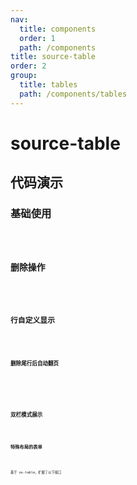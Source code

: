 ```yaml
---
nav:
  title: components
  order: 1
  path: /components
title: source-table
order: 2
group:
  title: tables
  path: /components/tables
---
```


# source-table

## 代码演示

### 基础使用

<code src="../demos/source-table/simple.tsx" />

### 删除操作

<code src="../demos/source-table/removeable.tsx" />

### 行自定义显示

<code src="../demos/source-table/row-custom.tsx" />

#### 删除尾行后自动翻页

<code src="../demos/source-table/remove-check.tsx" />

<!-- remove-check -->

### 双栏模式展示

<code src="../demos/source-table/panelable.tsx" />

### 特殊布局的表单

<code src="../demos/source-table/layout-forms.tsx" />

基于 os-table，扩展了以下接口

<API exports='["Settings", "Requests"]' src="../components/source-table/index.tsx"></API>
